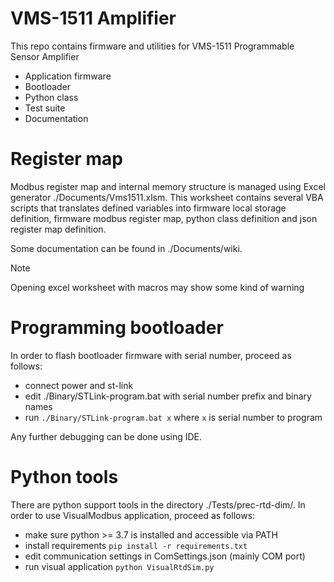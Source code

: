 # VMS-1511 Amplifier

This repo contains firmware and utilities for VMS-1511 Programmable Sensor Amplifier
 - Application firmware
 - Bootloader
 - Python class
 - Test suite
 - Documentation

# Register map

Modbus register map and internal memory structure is managed using Excel generator
./Documents/Vms1511.xlsm. This worksheet contains several VBA scripts that
translates defined variables into firmware local storage definition, firmware modbus
register map, python class definition and json register map definition.

Some documentation can be found in ./Documents/wiki.


> [!NOTE]
> Opening excel worksheet with macros may show some kind of warning

# Programming bootloader

In order to flash bootloader firmware with serial number, proceed as follows:
- connect power and st-link
- edit ./Binary/STLink-program.bat with serial number prefix and binary names
- run `./Binary/STLink-program.bat x` where `x` is serial number to program 

Any further debugging can be done using IDE.

# Python tools

There are python support tools in the directory ./Tests/prec-rtd-dim/.
In order to use VisualModbus application, proceed as follows:

- make sure python >= 3.7 is installed and accessible via PATH
- install requirements `pip install -r requirements.txt`
- edit communication settings in ComSettings.json (mainly COM port)
- run visual application `python VisualRtdSim.py`



